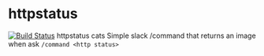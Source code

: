 # httpstatus
[![Build Status](https://sboucher.visualstudio.com/samuelboucher/_apis/build/status/scboucher.httpstatus?branchName=master)](https://sboucher.visualstudio.com/samuelboucher/_build/latest?definitionId=1&branchName=master)
httpstatus cats
Simple slack /command that returns an image when ask  `/command <http status>`